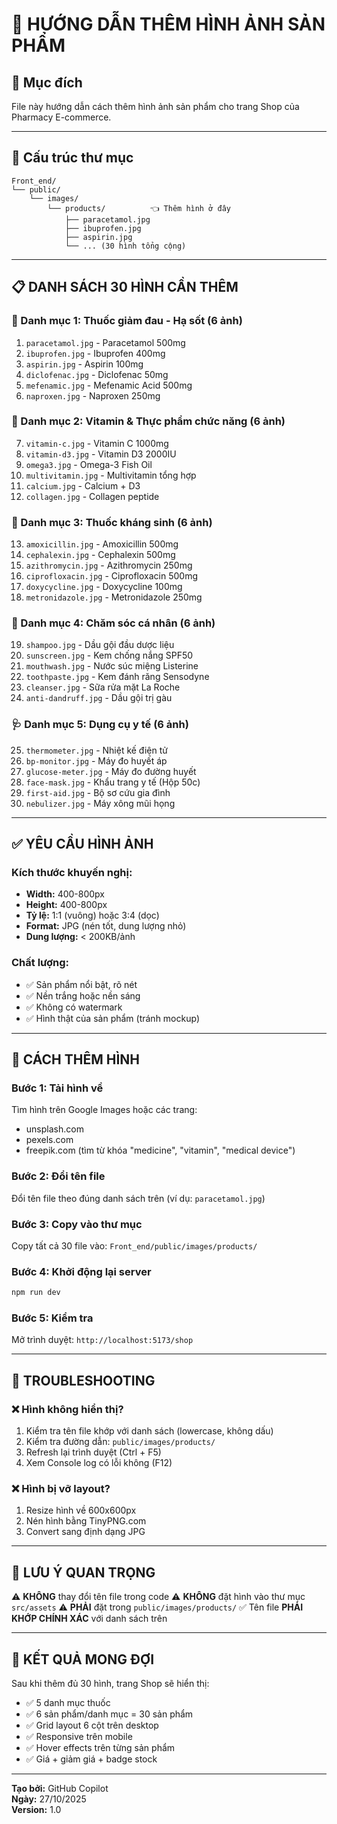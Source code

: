 # 📸 HƯỚNG DẪN THÊM HÌNH ẢNH SẢN PHẨM

## 🎯 Mục đích

File này hướng dẫn cách thêm hình ảnh sản phẩm cho trang Shop của Pharmacy E-commerce.

---

## 📁 Cấu trúc thư mục

```
Front_end/
└── public/
    └── images/
        └── products/          👈 Thêm hình ở đây
            ├── paracetamol.jpg
            ├── ibuprofen.jpg
            ├── aspirin.jpg
            └── ... (30 hình tổng cộng)
```

---

## 📋 DANH SÁCH 30 HÌNH CẦN THÊM

### 💊 Danh mục 1: Thuốc giảm đau - Hạ sốt (6 ảnh)

1. `paracetamol.jpg` - Paracetamol 500mg
2. `ibuprofen.jpg` - Ibuprofen 400mg
3. `aspirin.jpg` - Aspirin 100mg
4. `diclofenac.jpg` - Diclofenac 50mg
5. `mefenamic.jpg` - Mefenamic Acid 500mg
6. `naproxen.jpg` - Naproxen 250mg

### 🌿 Danh mục 2: Vitamin & Thực phẩm chức năng (6 ảnh)

7. `vitamin-c.jpg` - Vitamin C 1000mg
8. `vitamin-d3.jpg` - Vitamin D3 2000IU
9. `omega3.jpg` - Omega-3 Fish Oil
10. `multivitamin.jpg` - Multivitamin tổng hợp
11. `calcium.jpg` - Calcium + D3
12. `collagen.jpg` - Collagen peptide

### 💉 Danh mục 3: Thuốc kháng sinh (6 ảnh)

13. `amoxicillin.jpg` - Amoxicillin 500mg
14. `cephalexin.jpg` - Cephalexin 500mg
15. `azithromycin.jpg` - Azithromycin 250mg
16. `ciprofloxacin.jpg` - Ciprofloxacin 500mg
17. `doxycycline.jpg` - Doxycycline 100mg
18. `metronidazole.jpg` - Metronidazole 250mg

### 🧴 Danh mục 4: Chăm sóc cá nhân (6 ảnh)

19. `shampoo.jpg` - Dầu gội đầu dược liệu
20. `sunscreen.jpg` - Kem chống nắng SPF50
21. `mouthwash.jpg` - Nước súc miệng Listerine
22. `toothpaste.jpg` - Kem đánh răng Sensodyne
23. `cleanser.jpg` - Sữa rửa mặt La Roche
24. `anti-dandruff.jpg` - Dầu gội trị gàu

### 🩺 Danh mục 5: Dụng cụ y tế (6 ảnh)

25. `thermometer.jpg` - Nhiệt kế điện tử
26. `bp-monitor.jpg` - Máy đo huyết áp
27. `glucose-meter.jpg` - Máy đo đường huyết
28. `face-mask.jpg` - Khẩu trang y tế (Hộp 50c)
29. `first-aid.jpg` - Bộ sơ cứu gia đình
30. `nebulizer.jpg` - Máy xông mũi họng

---

## ✅ YÊU CẦU HÌNH ẢNH

### Kích thước khuyến nghị:

- **Width:** 400-800px
- **Height:** 400-800px
- **Tỷ lệ:** 1:1 (vuông) hoặc 3:4 (dọc)
- **Format:** JPG (nén tốt, dung lượng nhỏ)
- **Dung lượng:** < 200KB/ảnh

### Chất lượng:

- ✅ Sản phẩm nổi bật, rõ nét
- ✅ Nền trắng hoặc nền sáng
- ✅ Không có watermark
- ✅ Hình thật của sản phẩm (tránh mockup)

---

## 🚀 CÁCH THÊM HÌNH

### Bước 1: Tải hình về

Tìm hình trên Google Images hoặc các trang:

- unsplash.com
- pexels.com
- freepik.com (tìm từ khóa "medicine", "vitamin", "medical device")

### Bước 2: Đổi tên file

Đổi tên file theo đúng danh sách trên (ví dụ: `paracetamol.jpg`)

### Bước 3: Copy vào thư mục

Copy tất cả 30 file vào: `Front_end/public/images/products/`

### Bước 4: Khởi động lại server

```bash
npm run dev
```

### Bước 5: Kiểm tra

Mở trình duyệt: `http://localhost:5173/shop`

---

## 🔧 TROUBLESHOOTING

### ❌ Hình không hiển thị?

1. Kiểm tra tên file khớp với danh sách (lowercase, không dấu)
2. Kiểm tra đường dẫn: `public/images/products/`
3. Refresh lại trình duyệt (Ctrl + F5)
4. Xem Console log có lỗi không (F12)

### ❌ Hình bị vỡ layout?

1. Resize hình về 600x600px
2. Nén hình bằng TinyPNG.com
3. Convert sang định dạng JPG

---

## 📌 LƯU Ý QUAN TRỌNG

⚠️ **KHÔNG** thay đổi tên file trong code
⚠️ **KHÔNG** đặt hình vào thư mục `src/assets`
⚠️ **PHẢI** đặt trong `public/images/products/`
✅ Tên file **PHẢI KHỚP CHÍNH XÁC** với danh sách trên

---

## 🎨 KẾT QUẢ MONG ĐỢI

Sau khi thêm đủ 30 hình, trang Shop sẽ hiển thị:

- ✅ 5 danh mục thuốc
- ✅ 6 sản phẩm/danh mục = 30 sản phẩm
- ✅ Grid layout 6 cột trên desktop
- ✅ Responsive trên mobile
- ✅ Hover effects trên từng sản phẩm
- ✅ Giá + giảm giá + badge stock

---

**Tạo bởi:** GitHub Copilot  
**Ngày:** 27/10/2025  
**Version:** 1.0
